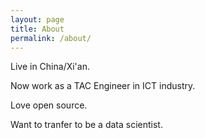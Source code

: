 ```yaml
---
layout: page
title: About
permalink: /about/
---
```

Live in China/Xi\'an.

Now work as a TAC Engineer in ICT industry. 

Love open source.

Want to tranfer to be a data scientist.
